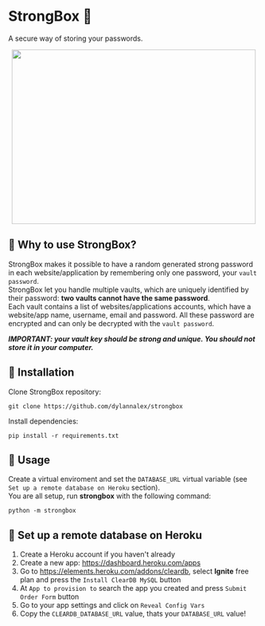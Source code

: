 # StrongBox :closed_lock_with_key:	
A secure way of storing your passwords.

<p align="center">
  <img width="490" height="350" src="../media/strongbox_demo.gif?raw=true">
</p>


## :key: Why to use StrongBox?
StrongBox makes it possible to have a random generated strong password in each website/application
by remembering only one password, your ```vault password```. <br/> 
StrongBox let you handle multiple vaults, which are uniquely identified by their password: **two vaults cannot
have the same password**. <br/> 
Each vault contains a list of websites/applications accounts, which have a website/app name, username, email and password.
All these password are encrypted and can only be decrypted with the ```vault password```.

***IMPORTANT: your vault key should be strong and unique. You should not store it in your computer.***

## :key: Installation
Clone StrongBox repository:
```
git clone https://github.com/dylannalex/strongbox
```
Install dependencies:
```
pip install -r requirements.txt
```

## :key: Usage
Create a virtual enviroment and set the ```DATABASE_URL``` virtual variable (see
```Set up a remote database on Heroku``` section).
<br/> You are all setup, run **strongbox** with the following command:
```
python -m strongbox
```

## :key: Set up a remote database on Heroku
1. Create a Heroku account if you haven't already
2. Create a new app: https://dashboard.heroku.com/apps
3. Go to https://elements.heroku.com/addons/cleardb, select **Ignite** free plan and press the
```Install ClearDB MySQL``` button
4. At ```App to provision to``` search the app you created and press ```Submit Order Form``` button
5. Go to your app settings and click on ```Reveal Config Vars```
6. Copy the ```CLEARDB_DATABASE_URL``` value, thats your ```DATABASE_URL``` value!
